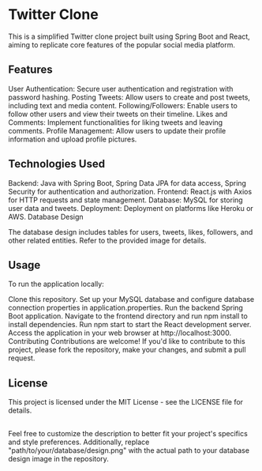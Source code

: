 # Twitter Clone 
This is a simplified Twitter clone project built using Spring Boot and React, aiming to replicate core features of the popular social media platform.

## Features
User Authentication: Secure user authentication and registration with password hashing.
Posting Tweets: Allow users to create and post tweets, including text and media content.
Following/Followers: Enable users to follow other users and view their tweets on their timeline.
Likes and Comments: Implement functionalities for liking tweets and leaving comments.
Profile Management: Allow users to update their profile information and upload profile pictures.
## Technologies Used
Backend: Java with Spring Boot, Spring Data JPA for data access, Spring Security for authentication and authorization.
Frontend: React.js with Axios for HTTP requests and state management.
Database: MySQL for storing user data and tweets.
Deployment: Deployment on platforms like Heroku or AWS.
Database Design

The database design includes tables for users, tweets, likes, followers, and other related entities. Refer to the provided image for details.

## Usage
To run the application locally:

Clone this repository.
Set up your MySQL database and configure database connection properties in application.properties.
Run the backend Spring Boot application.
Navigate to the frontend directory and run npm install to install dependencies.
Run npm start to start the React development server.
Access the application in your web browser at http://localhost:3000.
Contributing
Contributions are welcome! If you'd like to contribute to this project, please fork the repository, make your changes, and submit a pull request.

## License
This project is licensed under the MIT License - see the LICENSE file for details.


##
Feel free to customize the description to better fit your project's specifics and style preferences. Additionally, replace "path/to/your/database/design.png" with the actual path to your database design image in the repository.
